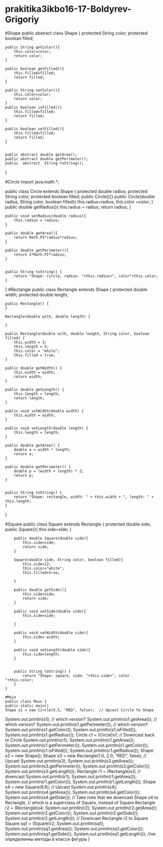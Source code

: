 # prakitika3ikbo16-17-Boldyrev-Grigoriy
#Shape
public abstract class Shape
{
    protected String color;
    protected boolean filled;

    public String getColor(){
        this.color=color;
        return color;
    }

    public boolean getFilled(){
        this.filled=filled;
        return filled;
    }

    public String setColor(){
        this.color=color;
        return color;
    }
    public boolean isFilled(){
        this.filled=filled;
        return filled;
    }

    public boolean setFilled(){
        this.filled=filled;
        return filled;
    }


    public abstract double getArea();
    public abstract double getPerimeter();
    public  abstract  String toString();
}

#Circle
import java.math.*;

public class Circle extends Shape {
    protected double radius;
    protected String color;
    protected boolean filled;
    public Circle(){}
    public Circle(double radius, String color, boolean filled){
        this.radius=radius;
        this.color =color;
    }
    public double getRadius(){
        this.radius = radius;
        return radius;
    }

    public void setRadius(double radius){
        this.radius = radius;
    }

    public double getArea(){
        return Math.PI*radius*radius;
    }

    public double getPerimeter(){
        return 2*Math.PI*radius;
    }


    public String toString() {
        return "Shape: circle, radius: "+this.radius+", color"+this.color;
    }
}
#Rectangle
public class Rectangle extends Shape {
    protected double width;
    protected double length;

    public Rectangle() {
    }

    Rectangle(double with, double length) {

    }

    public Rectangle(double with, double length, String color, boolean filled) {
        this.width = 3;
        this.length = 5;
        this.color = "white";
        this.filled = true;
    }

    public double getWidth() {
        this.width = width;
        return width;
    }

    public double getLength() {
        this.length = length;
        return length;
    }

    public void setWidth(double width) {
        this.width = width;
    }

    public void setLength(double length) {
        this.length = length;
    }

    public double getArea() {
        double a = width * length;
        return a;
    }

    public double getPerimeter() {
        double p = (width + length) * 2;
        return p;
    }


    public String toString() {
        return "Shape: rectangle, width: " + this.width + ", length: " + this.length;
    }
}

#Square
public class Square extends Rectangle {
        protected double side;
        public  Square(){
            this.side=side;
        }

        public double Square(double side){
            this.side=side;
            return side;
        }

        Square(double side, String color, boolean filled){
            this.side=12;
            this.color="white";
            this.filled=true;

        }

        public double getSide(){
            this.side=side;
            return side;
        }

        public void setSide(double side){
            this.side=side;

        }

        public void setWidth(double side){
            this.side= width;
        }

        public void setLength(double side){
            this.side=length;
        }


        public String toString() {
            return "Shape: square, side: "+this.side+", color "+this.color;
        }
    }
    
    #Main
    public class Main {
    public static main()
    Shape s1 = new Circle(5.5, "RED", false);  // Upcast Circle to Shape
System.out.println(s1);                    // which version?
System.out.println(s1.getArea());          // which version?
    System.out.println(s1.getPerimeter());     // which version?
    System.out.println(s1.getColor());
    System.out.println(s1.isFilled());
    System.out.println(s1.getRadius());
    Circle c1 = (Circle)s1;                   // Downcast back to Circle
     System.out.println(c1);
    System.out.println(c1.getArea());
            System.out.println(c1.getPerimeter());
            System.out.println(c1.getColor());
            System.out.println(c1.isFilled());
            System.out.println(c1.getRadius());
    Shape s2 = new Shape();
    Shape s3 = new Rectangle(1.0, 2.0, "RED", false);   // Upcast
System.out.println(s3);
System.out.println(s3.getArea());
System.out.println(s3.getPerimeter());
System.out.println(s3.getColor());
System.out.println(s3.getLength());
    Rectangle r1 = (Rectangle)s3;   // downcast
    System.out.println(r1);
    System.out.println(r1.getArea());
    System.out.println(r1.getColor());
    System.out.println(r1.getLength());
    Shape s4 = new Square(6.6);     // Upcast
    System.out.println(s4);
    System.out.println(s4.getArea());
    System.out.println(s4.getColor());
    System.out.println(s4.getSide());
    // Take note that we downcast Shape s4 to Rectangle,
    //  which is a superclass of Square, instead of Square
    Rectangle r2 = (Rectangle)s4;
    System.out.println(r2);
    System.out.println(r2.getArea());
    System.out.println(r2.getColor());
    System.out.println(r2.getSide());
    System.out.println(r2.getLength());
    // Downcast Rectangle r2 to Square
    Square sq1 = (Square)r2;
    System.out.println(sq1);
    System.out.println(sq1.getArea());
    System.out.println(sq1.getColor());
    System.out.println(sq1.getSide());
    System.out.println(sq1.getLength());
    //не определенны методы в классе фигуры
}

